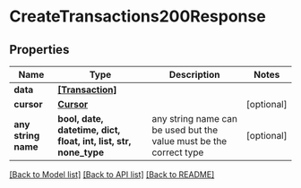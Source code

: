 # CreateTransactions200Response


## Properties
Name | Type | Description | Notes
------------ | ------------- | ------------- | -------------
**data** | [**[Transaction]**](Transaction.md) |  | 
**cursor** | [**Cursor**](Cursor.md) |  | [optional] 
**any string name** | **bool, date, datetime, dict, float, int, list, str, none_type** | any string name can be used but the value must be the correct type | [optional]

[[Back to Model list]](../README.md#documentation-for-models) [[Back to API list]](../README.md#documentation-for-api-endpoints) [[Back to README]](../README.md)


